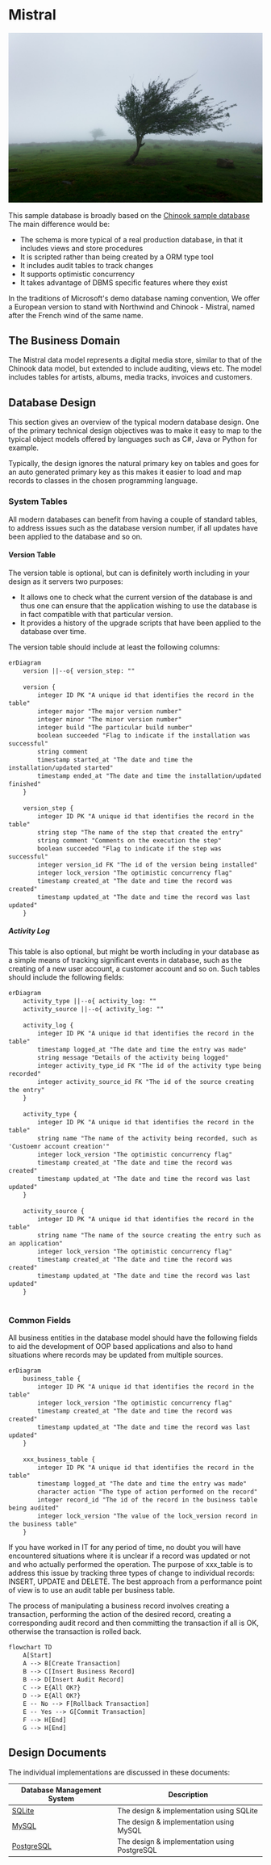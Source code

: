 # Mistral

![Wind](splash.jpg)

This sample database is broadly based on the [Chinook sample database](https://github.com/lerocha/chinook-database) The
main difference would be:

- The schema is more typical of a real production database, in that it includes views and store procedures
- It is scripted rather than being created by a ORM type tool
- It includes audit tables to track changes 
- It supports optimistic concurrency
- It takes advantage of DBMS specific features where they exist

In the traditions of Microsoft's demo database naming convention, We offer a European version to stand with Northwind 
and Chinook - Mistral, named after the French wind of the same name.

## The Business Domain

The Mistral data model represents a digital media store, similar to that of the Chinook data model, but extended to 
include auditing, views etc. The model includes tables for artists, albums, media tracks, invoices and customers.

## Database Design

This section gives an overview of the typical modern database design. One of the primary technical design objectives 
was to make it easy to map to the typical object models offered by languages such as C#, Java or Python for example.

Typically, the design ignores the natural primary key on tables and goes for an auto generated primary key as this 
makes it easier to load and map records to classes in the chosen programming language.

### System Tables

All modern databases can benefit from having a couple of standard tables, to address issues such as the database 
version number, if all updates have been applied to the database and so on. 

#### Version Table

The version table is optional, but can is definitely worth including in your design as it servers two purposes:

- It allows one to check what the current version of the database is and thus one can ensure that the application wishing to use the database is in fact compatible with that particular version.
- It provides a history of the upgrade scripts that have been applied to the database over time.

The version table should include at least the following columns:

```mermaid
erDiagram
    version ||--o{ version_step: ""

    version {
        integer ID PK "A unique id that identifies the record in the table"
        integer major "The major version number"
        integer minor "The minor version number"
        integer build "The particular build number"
        boolean succeeded "Flag to indicate if the installation was successful"        
        string comment
        timestamp started_at "The date and time the installation/updated started"
        timestamp ended_at "The date and time the installation/updated finished"
    }
    
    version_step {
        integer ID PK "A unique id that identifies the record in the table"
        string step "The name of the step that created the entry"
        string comment "Comments on the execution the step"
        boolean succeeded "Flag to indicate if the step was successful"
        integer version_id FK "The id of the version being installed"
        integer lock_version "The optimistic concurrency flag" 
        timestamp created_at "The date and time the record was created"
        timestamp updated_at "The date and time the record was last updated"
    }
```

##### Activity Log

This table is also optional, but might be worth including in your database as a simple means of tracking significant 
events in database, such as the creating of a new user account, a customer account and so on. Such tables should 
include the following fields:

```mermaid
erDiagram
    activity_type ||--o{ activity_log: ""
    activity_source ||--o{ activity_log: ""
    
    activity_log {
        integer ID PK "A unique id that identifies the record in the table"
        timestamp logged_at "The date and time the entry was made"
        string message "Details of the activity being logged"
        integer activity_type_id FK "The id of the activity type being recorded"
        integer activity_source_id FK "The id of the source creating the entry"
    }
    
    activity_type {
        integer ID PK "A unique id that identifies the record in the table"
        string name "The name of the activity being recorded, such as 'Custoemr account creation'"
        integer lock_version "The optimistic concurrency flag" 
        timestamp created_at "The date and time the record was created"
        timestamp updated_at "The date and time the record was last updated"
    }

    activity_source {
        integer ID PK "A unique id that identifies the record in the table"
        string name "The name of the source creating the entry such as an application"
        integer lock_version "The optimistic concurrency flag" 
        timestamp created_at "The date and time the record was created"
        timestamp updated_at "The date and time the record was last updated"
    }
    
```

### Common Fields

All business entities in the database model should have the following fields to aid the development of OOP based 
applications and also to hand situations where records may be updated from multiple sources.

```mermaid
erDiagram
    business_table {
        integer ID PK "A unique id that identifies the record in the table"
        integer lock_version "The optimistic concurrency flag" 
        timestamp created_at "The date and time the record was created"
        timestamp updated_at "The date and time the record was last updated"
    }
    
    xxx_business_table {
        integer ID PK "A unique id that identifies the record in the table"
        timestamp logged_at "The date and time the entry was made"
        character action "The type of action performed on the record"
        integer record_id "The id of the record in the business table being audited"
        integer lock_version "The value of the lock_version record in the business table" 
    }
```

If you have worked in IT for any period of time, no doubt you will have encountered situations where it is unclear if 
a record was updated or not and who actually performed the operation. The purpose of xxx_table is to address this issue 
by tracking three types of change to individual records: INSERT, UPDATE and DELETE. The best approach from a performance 
point of view is to use an audit table per business table.

The process of manipulating a business record involves creating a transaction, performing the action of the desired 
record, creating a corresponding audit record and then committing the transaction if all is OK, otherwise the 
transaction is rolled back.

```mermaid
flowchart TD
    A[Start]
    A --> B[Create Transaction]
    B --> C[Insert Business Record]
    B --> D[Insert Audit Record]
    C --> E{All OK?}
    D --> E{All OK?}
    E -- No --> F[Rollback Transaction]
    E -- Yes --> G[Commit Transaction]
    F --> H[End]
    G --> H[End]    
```

## Design Documents

The individual implementations are discussed in these documents:

| Database Management System       | Description                                  |
|----------------------------------|----------------------------------------------|
| [SQLite](docs/sqlite.md)         | The design & implementation using SQLite     |
| [MySQL](docs/mysql.md)           | The design & implementation using MySQL      |
| [PostgreSQL](docs/postgresql.md) | The design & implementation using PostgreSQL |
